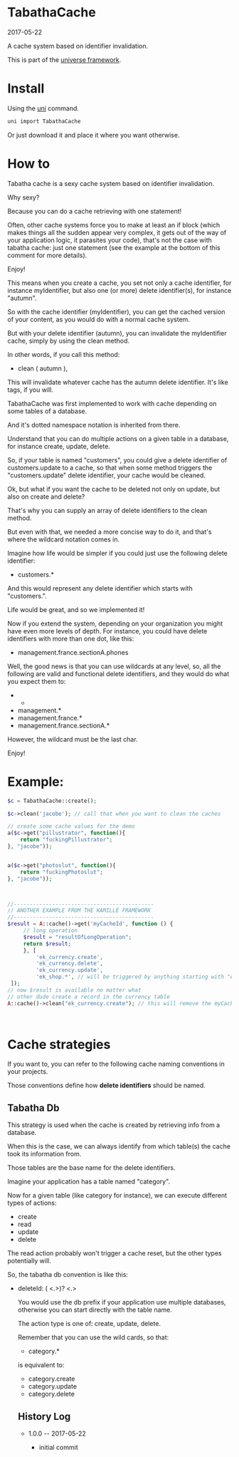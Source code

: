 TabathaCache
===========
2017-05-22



A cache system based on identifier invalidation.


This is part of the [universe framework](https://github.com/karayabin/universe-snapshot).


Install
==========
Using the [uni](https://github.com/lingtalfi/universe-naive-importer) command.
```bash
uni import TabathaCache
```

Or just download it and place it where you want otherwise.


How to
==========

Tabatha cache is a sexy cache system based on identifier invalidation.

Why sexy?

Because you can do a cache retrieving with one statement!

Often, other cache systems force you to make at least an if block (which makes things all the sudden appear
very complex, it gets out of the way of your application logic, it parasites your code), that's not the case
with tabatha cache: just one statement (see the example at the bottom of this comment for more details).

Enjoy!

This means when you create a cache, you set not only a cache identifier, for instance myIdentifier,
but also one (or more) delete identifier(s), for instance "autumn".

So with the cache identifier (myIdentifier), you can get the cached version of your content, as you would do
with a normal cache system.

But with your delete identifier (autumn), you can invalidate the myIdentifier cache, simply by using the clean method.

In other words, if you call this method:

- clean ( autumn ),

This will invalidate whatever cache has the autumn delete identifier.
It's like tags, if you will.

TabathaCache was first implemented to work with cache depending on some tables of a database.

And it's dotted namespace notation is inherited from there.

Understand that you can do multiple actions on a given table in a database, for instance create, update, delete.

So, if your table is named "customers", you could give a delete identifier of customers.update
to a cache, so that when some method triggers the "customers.update" delete identifier, your cache would be cleaned.

Ok, but what if you want the cache to be deleted not only on update, but also on create and delete?

That's why you can supply an array of delete identifiers to the clean method.

But even with that, we needed a more concise way to do it, and that's where the wildcard notation comes in.

Imagine how life would be simpler if you could just use the following delete identifier:

- customers.*

And this would represent any delete identifier which starts with "customers.".

Life would be great, and so we implemented it!

Now if you extend the system, depending on your organization you might have even more levels of depth.
For instance, you could have delete identifiers with more than one dot, like this:

- management.france.sectionA.phones

Well, the good news is that you can use wildcards at any level, so, all the following are valid and functional
delete identifiers, and they would do what you expect them to:

- *
- management.*
- management.france.*
- management.france.sectionA.*

However, the wildcard must be the last char.

Enjoy!

Example:
============
```php
$c = TabathaCache::create();

$c->clean('jacobe'); // call that when you want to clean the caches 

// create some cache values for the demo
a($c->get("pillustrator", function(){
    return "fuckingPillustrator";
}, "jacobe"));


a($c->get("photoslut", function(){
    return "fuckingPhotoslut";
}, "jacobe"));



//--------------------------------------------
// ANOTHER EXAMPLE FROM THE KAMILLE FRAMEWORK
//--------------------------------------------
$result = A::cache()->get('myCacheId', function () {
     // long operation
     $result = "resultOfLongOperation";
     return $result;
     }, [
         'ek_currency.create',
         'ek_currency.delete',
         'ek_currency.update',
         'ek_shop.*', // will be triggered by anything starting with "ek_shop."
 ]);
// now $result is available no matter what
// other dude create a record in the currency table
A::cache()->clean("ek_currency.create"); // this will remove the myCacheId entry




```




Cache strategies
===================

If you want to, you can refer to the following cache naming conventions in your projects.

Those conventions define how **delete identifiers** should be named.



Tabatha Db
--------------
This strategy is used when the cache is created by retrieving info from a database.

When this is the case, we can always identify from which table(s) the cache took its information from.

Those tables are the base name for the delete identifiers.

Imagine your application has a table named "category".

Now for a given table (like category for instance), we can execute different types of actions:

- create
- read
- update
- delete

The read action probably won't trigger a cache reset, but the other types potentially will.

So, the tabatha db convention is like this:

- deleteId: (<db> <.>)? <table> <.> <actionType>


You would use the db prefix if your application use multiple databases,
otherwise you can start directly with the table name.

The action type is one of: create, update, delete.

Remember that you can use the wild cards, so that:

- category.*

is equivalent to:

- category.create
- category.update
- category.delete














History Log
------------------    
    
- 1.0.0 -- 2017-05-22

    - initial commit